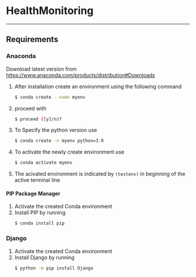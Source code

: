 # HealthMonitoring
---
## Requirements

### Anaconda

Download latest version from https://www.anaconda.com/products/distribution#Downloads

1. After installation create an environment using the following command 
    ```bash
    $ conda create --name myenv
    ```
2. proceed with 
    ```bash
    $ proceed ([y]/n)?
    ```
3. To Specify the python version use
   ```bash
   $ conda create -n myenv python=3.9
   ```
4. To activate the newly create environment use
    ```bash
    $ conda activate myenv
    ```
5. The acivated environment is indicated by
    ```(testenv)``` in beginning of the active terminal line

#### PIP Package Manager
1. Activate the created Conda environment
2. Install PIP by running
   ```bash
   $ conda install pip
   ```

### Django
1. Activate the created Conda environment
2. Install Django by running
   ```bash
   $ python -m pip install Django
   ```